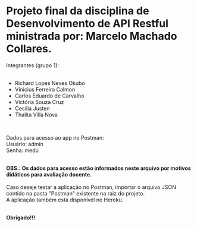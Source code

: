 # Projeto final da disciplina de Desenvolvimento de API Restful ministrada por: Marcelo Machado Collares.

Integrantes (grupo 1):<br><br>

- Richard Lopes Neves Okubo
- Vinicius Ferreira Calmon
- Carlos Eduardo de Carvalho
- Victória Souza Cruz
- Cecília Justen
- Thalita Villa Nova
<br>

Dados para acesso ao app no Postman:<br>
Usuário: admin<br>
Senha: medu<br><br>

**OBS.: Os dados para acesso estão informados neste arquivo por motivos didáticos para avaliação docente.**
<br><br>
Caso deseje testar a aplicação no Postman, importar o arquivo JSON contido na pasta "Postman" existente na raiz do projeto.<br>
A aplicação também está disponível no Heroku.<br><br>

**Obrigado!!!**